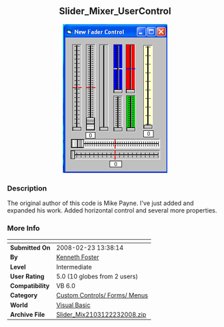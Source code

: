 ﻿<div align="center">

## Slider\_Mixer\_UserControl

<img src="PIC2008223144947950.gif">
</div>

### Description

The original author of this code is Mike Payne. I've just added and expanded his work. Added horizontal control and several more properties.
 
### More Info
 


<span>             |<span>
---                |---
**Submitted On**   |2008-02-23 13:38:14
**By**             |[Kenneth Foster](https://github.com/Planet-Source-Code/PSCIndex/blob/master/ByAuthor/kenneth-foster.md)
**Level**          |Intermediate
**User Rating**    |5.0 (10 globes from 2 users)
**Compatibility**  |VB 6\.0
**Category**       |[Custom Controls/ Forms/  Menus](https://github.com/Planet-Source-Code/PSCIndex/blob/master/ByCategory/custom-controls-forms-menus__1-4.md)
**World**          |[Visual Basic](https://github.com/Planet-Source-Code/PSCIndex/blob/master/ByWorld/visual-basic.md)
**Archive File**   |[Slider\_Mix2103122232008\.zip](https://github.com/Planet-Source-Code/kenneth-foster-slider-mixer-usercontrol__1-70133/archive/master.zip)








